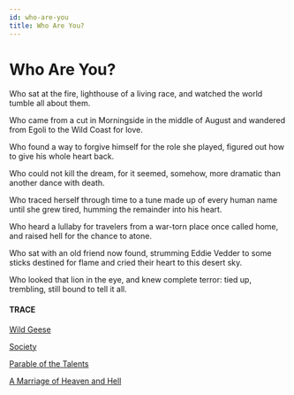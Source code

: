 ```yaml
---
id: who-are-you
title: Who Are You? 
---
```


# Who Are You?

Who sat at the fire,
lighthouse of a living race,
and watched the world tumble
all about them.

Who came from a cut in Morningside
in the middle of August
and wandered from Egoli
to the Wild Coast for love.

Who found a way to forgive 
himself for the role she played,
figured out how to give
his whole heart back.

Who could not kill the dream,
for it seemed, somehow,
more dramatic
than another dance with death.

Who traced herself through time
to a tune made up of every human 
name until she grew tired,
humming the remainder into his heart.

Who heard a lullaby for travelers
from a war-torn place
once called home,
and raised hell for the chance to atone.

Who sat with an old friend now found,
strumming Eddie Vedder to some sticks
destined for flame
and cried their heart to this desert sky.

Who looked that lion in the eye,
and knew complete terror:
tied up, trembling, still bound
to tell it all.


#### TRACE

[Wild Geese](http://www.phys.unm.edu/~tw/fas/yits/archive/oliver_wildgeese.html)

[Society](https://www.youtube.com/watch?v=cl4cLEToPfc "Alexander Supertramp")

[Parable of the Talents](https://www.youtube.com/watch?v=RxPZh4AnWyk "Susan Boyle")

[A Marriage of Heaven and Hell](https://www.poetryfoundation.org/poems/43687/the-tyger)